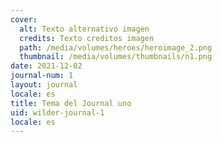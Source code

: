 ```yaml
---
cover:
  alt: Texto alternativo imagen
  credits: Texto creditos imagen
  path: /media/volumes/heroes/heroimage_2.png
  thumbnail: /media/volumes/thumbnails/n1.png
date: 2021-12-02
journal-num: 1
layout: journal
locale: es
title: Tema del Journal uno
uid: wilder-journal-1
locale: es
---
```

